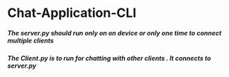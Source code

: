 # Chat-Application-CLI

##### The server.py should run only on on device or only one time to connect multiple clients
##### The Client.py is to run for chatting with other clients . It connects to server.py

